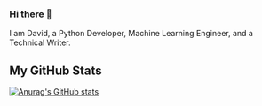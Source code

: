 ### Hi there 👋

I am David, a Python Developer, Machine Learning Engineer, and a Technical Writer.

## My GitHub Stats
[![Anurag's GitHub stats](https://github-readme-stats.vercel.app/api?username=dayvheed)](https://github.com/anuraghazra/github-readme-stats)

<!--
**dayvheed/dayvheed** is a ✨ _special_ ✨ repository because its `README.md` (this file) appears on your GitHub profile.

Here are some ideas to get you started:

- 🔭 I’m currently working on ...
- 🌱 I’m currently learning ...
- 👯 I’m looking to collaborate on ...
- 🤔 I’m looking for help with ...
- 💬 Ask me about ...
- 📫 How to reach me: ...
- 😄 Pronouns: ...
- ⚡ Fun fact: ...
-->

